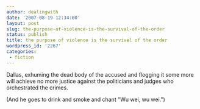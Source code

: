 ```yaml
---
author: dealingwith
date: '2007-08-19 12:34:00'
layout: post
slug: the-purpose-of-violence-is-the-survival-of-the-order
status: publish
title: the purpose of violence is the survival of the order
wordpress_id: '2267'
categories:
 - fiction
---
```


Dallas, exhuming the dead body of the accused and flogging it some more will
achieve no more justice against the politicians and judges who orchestrated
the crimes.

(And he goes to drink and smoke and chant "Wu wei, wu wei.")

